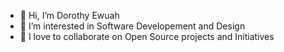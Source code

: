 - 👋 Hi, I’m Dorothy Ewuah
- 👀 I’m interested in Software Developement and Design
- 💞️ I love to collaborate on Open Source projects and Initiatives
  
<!--- - 🌱 I’m currently learning ...
-  I’m looking to collaborate on ...
- 📫 How to reach me ... --->

<!---
Turntabl-DorothyEwuah/Turntabl-DorothyEwuah is a ✨ special ✨ repository because its `README.md` (this file) appears on your GitHub profile.
You can click the Preview link to take a look at your changes.
--->
